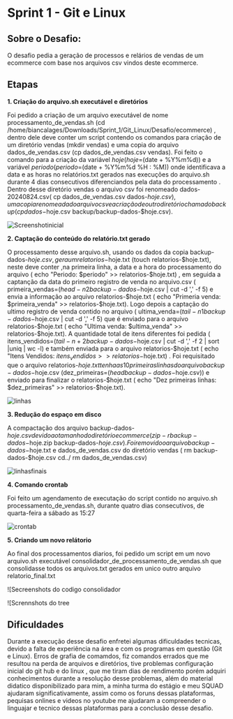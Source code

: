 # **Sprint 1 - Git e Linux**

## **Sobre o Desafio:**

O desafio pedia a geração de processos e relários de vendas de um ecommerce com base nos arquivos csv vindos deste ecommerce. 

## **Etapas**

**1. Criação do arquivo.sh executável e diretórios** 

Foi pedido a criação de um arquivo executável de nome processamento_de_vendas.sh (cd /home/biancalages/Downloads/Sprint_1/Git_Linux/Desafio/ecommerce) , dentro dele deve conter um script contendo os comandos para criação de um diretório vendas (mkdir vendas) e uma copia do arquivo dados_de_vendas.csv (cp dados_de_vendas.csv vendas). Foi feito o comando para a criação da variável $hoje(hoje=$(date + %Y%m%d)) e a variável $periodo(periodo=$(date + %Y%m%d %H : %M)) onde identificava a data e as horas no relatórios.txt gerados nas execuções do arquivo.sh durante 4 dias consecutivos diferenciandos pela data do processamento . Dentro desse diretório vendas o arquivo csv foi renomeado dados-20240824.csv( cp dados_de_vendas.csv dados-$hoje.csv), uma copia renomeada do arquivo csv e a criação de outro diretório chamado backup ( cp dados-$hoje.csv backup/backup-dados-$hoje.csv).  



 ![Screenshotinicial](https://github.com/biancalls/Sprint_1/blob/main/Evidencias/Screenshot%20from%202024-08-30%2015-46-47.png)




**2. Captação do conteúdo do relatório.txt gerado** 

O processamento desse arquivo.sh, usando os dados da copia backup-dados-$hoje.csv, gera um relatorios-$hoje.txt (touch relatorios-$hoje.txt), neste deve conter ,na primeira linha, a data e a hora do processamento do arquivo ( echo "Periodo: $periodo" >> relatorios-$hoje.txt) , em seguida a captanção da data do primeiro registro de venda no arquivo.csv ( primeira_vendas=$(head -n 2 backup-dados-$hoje.csv | cut -d ',' -f 5) e envia a informação ao arquivo relatorios-$hoje.txt ( echo "Primeria venda: $primeira_venda" >> relatorios-$hoje.txt). Logo depois a captação do ultimo registro de venda contido no arquivo ( ultima_venda=$(tail -n 1 backup-dados-$hoje.csv | cut -d ',' -f 5) que é enviado para o arquivo relatorios-$hoje.txt ( echo "Ultima venda: $ultima_venda" >> relatorios-$hoje.txt). A quantidade total de itens diferentes foi pedida ( itens_vendidos=$(tail -n +2 backup-dados-$hoje.csv | cut -d ',' -f 2 | sort |uniq | wc -l) e também enviada para o arquivo relatorios-$hoje.txt ( echo "Itens Vendidos: $itens_vendidos >> relatorios-$hoje.txt) . Foi requisitado que o arquivo relatorios-$hoje.txt tenha as 10 primeiras linhas do arquivo backup-dados-$hoje.csv (dez_primeiras=$(head backup-dados-$hoje.csv)) e enviado para finalizar o relatorios-$hoje.txt ( echo "Dez primeiras linhas: $dez_primeiras" >> relatorios-$hoje.txt).


![linhas](https://github.com/biancalls/Sprint_1/blob/main/Evidencias/Screenshot%20from%202024-08-30%2015-47-11.png) 



**3. Redução do espaço em disco**

A compactação dos arquivo backup-dados-$hoje.csv devido ao tamanho do diretório ecommerce ( zip -r backup-dados-$hoje.zip backup-dados-$hoje.csv).Foi removido o arquivo backup-dados-$hoje.txt e dados_de_vendas.csv do diretório vendas ( rm backup-dados-$hoje.csv cd../  rm dados_de_vendas.csv)


![linhasfinais](https://github.com/biancalls/Sprint_1/blob/main/Evidencias/Screenshot%20from%202024-08-30%2015-47-40.png)


**4. Comando crontab**

Foi feito um agendamento de executação do script contido no arquivo.sh processamento_de_vendas.sh, durante quatro dias consecutivos, de quarta-feira a sábado as 15:27 

![crontab](https://github.com/biancalls/Sprint_1/blob/main/Evidencias/Screenshot%20from%202024-08-28%2010-43-35.png) 

**5. Criando um novo relátorio**

Ao final dos processamentos diarios, foi pedido um  script em um novo arquivo.sh executável consolidador_de_processamento_de_vendas.sh que consolidasse todos os arquivos.txt gerados em unico outro arquivo relatorio_final.txt 


![Secreenshots do codigo consolidador


![Scrennshots do tree 

## **Dificuldades**

Durante a execução desse desafio enfretei algumas dificuldades tecnicas, devido a falta de experiência na área e com os programas em questão (Git e Linux). Erros de grafia de comamdos, fiz comandos errados que me resultou na perda de arquivos e diretórios, tive problemas configuração inicial do git hub e do linux , que me tiram dias de rendimento porém adquiri conhecimentos durante a resolução desse problemas, além do material didatico disponibilizado para mim, a minha turma do estágio e meu SQUAD ajudaram significativamente, assim como os foruns dessas plataformas, pequisas onlines e videos no youtube me ajudaram a compreender o linguajar e tecnico dessas plataformas para a conclusão desse desafio. 




